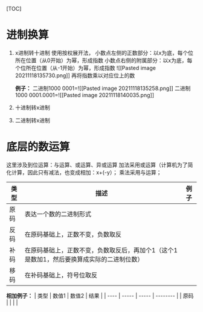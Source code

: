 [TOC]

# 进制换算
1. x进制转十进制
	使用按权展开法，
	小数点左侧的正数部分：以x为底，每个位所在位置（从0开始）为幂，形成指数
	小数点右侧的附属部分：以x为底，每个位所在位置（从-1开始）为幂，形成指数
	![[Pasted image 20211118135730.png]]
	再将指数乘以对应位上的数
	
	**例子：**
	二进制1000 0001=![[Pasted image 20211118135258.png]]
	二进制1000 0001.0001=![[Pasted image 20211118140035.png]]
	
2. 十进制转x进制


3. 二进制转x进制

# 底层的数运算
这里涉及到位运算：与运算、或运算、异或运算
加法采用或运算（计算机为了简化计算，因此只有减法，也变成相加：x+(-y）；
乘法采用与运算；

| 类型 | 描述                                                                                      | 例子 |
| ---- | ----------------------------------------------------------------------------------------- | ---- |
| 原码 | 表达一个数的二进制形式                                                                    |      |
| 反码 | 在原码基础上，正数不变，负数取反                                                          |      |
| 补码 | 在原码基础上，正数不变，负数取反后，再加个1（这个1是数加1，然后要换算成实际的二进制位数） |      |
| 移码 | 在补码基础上，符号位取反                                                                  |      |

**相加例子：**
| 类型 | 数值1 | 数值2 | 结果 |
| ---- | ----- | ----- | -------- |
| 原码     |       |       |          |